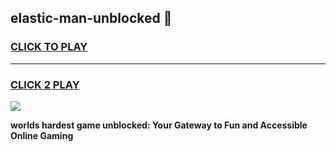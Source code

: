
## elastic-man-unblocked 👋
<h3>
<a href="https://premium.freeplayer.one?title=elastic-man-unblocked&ref=14F">CLICK TO PLAY</a></h3>
<hr>

<h3>
<a href="https://premium.freeplayer.one?title=elastic-man-unblocked&ref=14F">CLICK 2 PLAY</a>
  
</h3>

<a href="https://premium.freeplayer.one?title=elastic-man-unblocked&ref=12F/"><img src="https://clearcache.store/games.png"></a>


**worlds hardest game unblocked: Your Gateway to Fun and Accessible Online Gaming**
